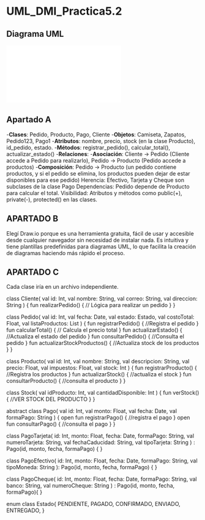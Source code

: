 # UML_DMI_Practica5.2

## Diagrama UML

![Diagrama UML](archivos/practica5_2.pdf)

## Apartado A 

-**Clases**: Pedido, Producto, Pago, Cliente
-**Objetos**: Camiseta, Zapatos, Pedido123, Pago1
-**Atributos**: nombre, precio, stock (en la clase Producto), id_pedido, estado.
-**Métodos**: registrar_pedido(), calcular_total(), actualizar_estado()
-**Relaciones**:
-**Asociación**: Cliente → Pedido (Cliente accede a Pedido para realizarlo), Pedido → Producto (Pedido accede a productos)
-**Composición**: Pedido → Producto (un pedido contiene productos, y si el pedido se elimina, los productos pueden dejar de estar disponibles para ese pedido)
Herencia: Efectivo, Tarjeta y Cheque son subclases de la clase Pago
Dependencias: Pedido depende de Producto para calcular el total.
Visibilidad: Atributos y métodos como public(+), private(-), protected() en las clases.


## APARTADO B

Elegí Draw.io porque es una herramienta gratuita, fácil de usar y accesible desde cualquier navegador sin necesidad de instalar nada. Es intuitiva y tiene plantillas predefinidas para diagramas UML, lo que facilita la creación de diagramas haciendo más rápido el proceso.


## APARTADO C

Cada clase iría en un archivo independiente.

class Cliente(
    val id: Int,
    val nombre: String,
    val correo: String,
    val direccion: String
) {
    fun realizarPedido() {
        // Lógica para realizar un pedido
    }
}

class Pedido(
    val id: Int,
    val fecha: Date,
    val estado: Estado,
    val costoTotal: Float,
    val listaProductos: List<Producto>
) {
    fun registrarPedido() {
        //Registra el pedido
    }
    fun calcularTotal() {
        // Calcula el precio total
    }
    fun actualizarEstado() {
        //Actualiza el estado del pedido
    }
    fun consultarPedido() {
        //Consulta el pedido
    }
    fun actualizarStockProductos() {
        //Actualiza stock de los productos
    }
}

class Producto(
    val id: Int,
    val nombre: String,
    val descripcion: String,
    val precio: Float,
    val impuestos: Float,
    val stock: Int
) {
    fun registrarProducto() {
        //Registra los productos
    }
    fun actualizarStock() {
        //actualiza el stock
    }
    fun consultarProducto() {
        //consulta el producto
    }
}

class Stock(
    val idProducto: Int,
    val cantidadDisponible: Int
) {
    fun verStock() {
        //VER STOCK DEL PRODUCTO
    }
}

abstract class Pago(
    val id: Int,
    val monto: Float,
    val fecha: Date,
    val formaPago: String
) {
    open fun registrarPago() {
        //registra el pago
    }
    open fun consultarPago() {
        //consulta el pago
    }
}

class PagoTarjeta(
    id: Int,
    monto: Float,
    fecha: Date,
    formaPago: String,
    val numeroTarjeta: String,
    val fechaCaducidad: String,
    val tipoTarjeta: String
) : Pago(id, monto, fecha, formaPago) {
}

class PagoEfectivo(
    id: Int,
    monto: Float,
    fecha: Date,
    formaPago: String,
    val tipoMoneda: String
): Pago(id, monto, fecha, formaPago) {
}

class PagoCheque(
    id: Int,
    monto: Float,
    fecha: Date,
    formaPago: String,
    val banco: String,
    val numeroCheque: String
) : Pago(id, monto, fecha, formaPago){
}

enum class Estado{
    PENDIENTE, PAGADO, CONFIRMADO, ENVIADO, ENTREGADO,
}
